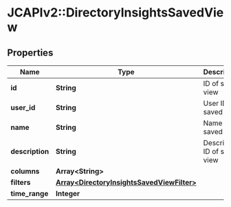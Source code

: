 # JCAPIv2::DirectoryInsightsSavedView

## Properties
Name | Type | Description | Notes
------------ | ------------- | ------------- | -------------
**id** | **String** | ID of saved view | [optional] 
**user_id** | **String** | User ID of saved view | [optional] 
**name** | **String** | Name of saved view | [optional] 
**description** | **String** | Description ID of saved view | [optional] 
**columns** | **Array&lt;String&gt;** |  | [optional] 
**filters** | [**Array&lt;DirectoryInsightsSavedViewFilter&gt;**](DirectoryInsightsSavedViewFilter.md) |  | [optional] 
**time_range** | **Integer** |  | [optional] 


